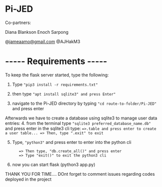 # Pi-JED

Co-partners:

Diana Blankson
Enoch Sarpong

@jameaamo@gmail.com
@AJHakM3

# ----- Requirements -----

To keep the flask server started, type the following:


1. Type ```"pip3 install -r requirements.txt"```

2. then type ```"apt install sqlite3" and press Enter"```

3. navigate to the Pi-JED directory by typing ```"cd route-to-folder/Pi-JED"``` and press enter

Afterwards we have to create a database using sqlite3 to manage user data entries:
4. from the terminal type ```"sqlite3 preferred_database_name.db"``` and press enter
	in the sqlite3 cli type: 
	```=>.table and press enter to create a user table...
	   => Then, type ".exit" to exit```

5. Type, ```"python3"``` and press enter to enter into the python cli
	```=> From the python3 cli, type "from app import db" and press enter
	   => Then type, "db.create_all()" and press enter
	   => Type "exit()" to exit the python3 cli

6. now you can start flask (python3 app.py)


THANK YOU FOR TIME.... DOnt forget to comment issues regarding codes deployed in the project

